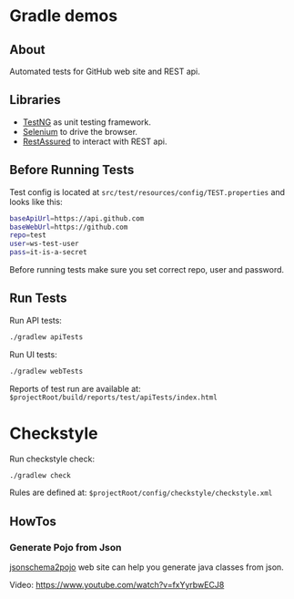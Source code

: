 # Gradle demos

## About

Automated tests for GitHub web site and REST api.

## Libraries 
- [TestNG](https://testng.org/doc/) as unit testing framework.
- [Selenium](https://www.seleniumhq.org/projects/webdriver/) to drive the browser.
- [RestAssured](http://rest-assured.io/) to interact with REST api. 

## Before Running Tests

Test config is located at `src/test/resources/config/TEST.properties` and looks like this:
```bash
baseApiUrl=https://api.github.com
baseWebUrl=https://github.com
repo=test
user=ws-test-user
pass=it-is-a-secret
```
Before running tests make sure you set correct repo, user and password.

## Run Tests

Run API tests:
```bash
./gradlew apiTests
```

Run UI tests:
```bash
./gradlew webTests
```

Reports of test run are available at:
`$projectRoot/build/reports/test/apiTests/index.html`

# Checkstyle

Run checkstyle check:
```bash
./gradlew check
```

Rules are defined at:
`$projectRoot/config/checkstyle/checkstyle.xml`

## HowTos

### Generate Pojo from Json

[jsonschema2pojo](http://www.jsonschema2pojo.org/) web site can help you generate java classes from json.

Video: https://www.youtube.com/watch?v=fxYyrbwECJ8